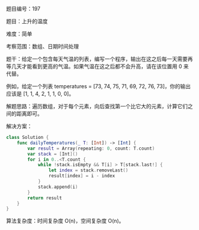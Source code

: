题目编号：197

题目：上升的温度

难度：简单

考察范围：数组、日期时间处理

题干：给定一个包含每天气温的列表，编写一个程序，输出在这之后每一天需要再等几天才能看到更高的气温。如果气温在这之后都不会升高，请在该位置用 0 来代替。

例如，给定一个列表 temperatures = [73, 74, 75, 71, 69, 72, 76, 73]，你的输出应该是 [1, 1, 4, 2, 1, 1, 0, 0]。

解题思路：遍历数组，对于每个元素，向后查找第一个比它大的元素，计算它们之间的距离即可。

解决方案：

```swift
class Solution {
    func dailyTemperatures(_ T: [Int]) -> [Int] {
        var result = Array(repeating: 0, count: T.count)
        var stack = [Int]()
        for i in 0..<T.count {
            while !stack.isEmpty && T[i] > T[stack.last!] {
                let index = stack.removeLast()
                result[index] = i - index
            }
            stack.append(i)
        }
        return result
    }
}
```

算法复杂度：时间复杂度 O(n)，空间复杂度 O(n)。